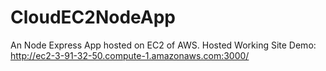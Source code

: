 # CloudEC2NodeApp
An Node Express App hosted on EC2 of AWS.
Hosted Working Site Demo:  
http://ec2-3-91-32-50.compute-1.amazonaws.com:3000/
